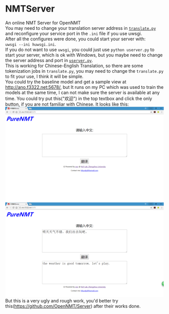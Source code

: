 # NMTServer  
An online NMT Server for OpenNMT  
You may need to change your translation server address in [`translate.py`](https://github.com/anoidgit/NMTServer/blob/master/translate.py#L15) and reconfigure your service port in the `.ini` file if you use uwsgi.  
After all the configures were done, you could start your server with:  
`uwsgi --ini huwsgi.ini`.  
If you do not want to use `uwsgi`, you could just use `python userver.py` to start your server, which is ok with Windows, but you maybe need to change the server address and port in [`userver.py`](https://github.com/anoidgit/NMTServer/blob/master/userver.py#L24).  
This is working for Chinese-English Translation, so there are some tokenization jobs in `translate.py`, you may need to change the `translate.py` to fit your use, I think it will be simple.  
You could try the baseline model and get a sample view at http://ano.f3322.net:5678/, but It runs on my PC which was used to train the models at the same time, I can not make sure the server is available at any time. You could try put this("欢迎") in the top textbox and click the only button, if you are not familiar with Chinese. It looks like this:  
![STRUCTURE](<doc/images/welcome.png>)  
![STRUCTURE](<doc/images/example.png>)  
But this is a very ugly and rough work, you'd better try this(https://github.com/OpenNMT/Server) after their works done.  
